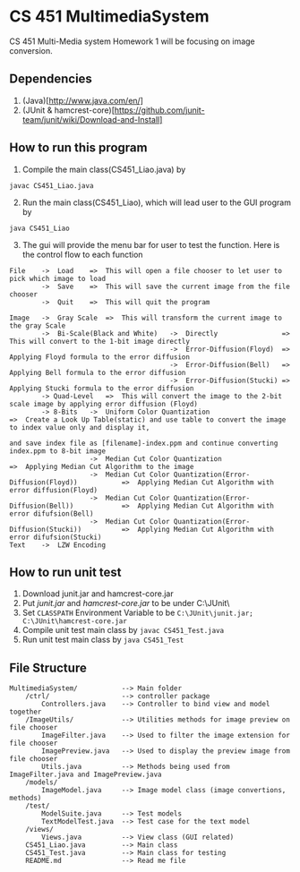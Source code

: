 CS 451 MultimediaSystem
=======================

CS 451 Multi-Media system Homework 1 will be focusing on image conversion.

## Dependencies

1. (Java)[http://www.java.com/en/]
2. (JUnit & hamcrest-core)[https://github.com/junit-team/junit/wiki/Download-and-Install]

## How to run this program

1. Compile the main class(CS451_Liao.java) by  
```
javac CS451_Liao.java
```
2. Run the main class(CS451_Liao), which will lead user to the GUI program by  
```
java CS451_Liao
```

3. The gui will provide the menu bar for user to test the function. Here is the control flow to each function

```
File 	->	Load	=>	This will open a file chooser to let user to pick which image to load
		->	Save	=>	This will save the current image from the file chooser
		->	Quit	=>	This will quit the program

Image 	->	Gray Scale	=>	This will transform the current image to the gray Scale
		->	Bi-Scale(Black and White)	->	Directly				=>	This will convert to the 1-bit image directly
										->	Error-Diffusion(Floyd)	=>	Applying Floyd formula to the error diffusion
										->	Error-Diffusion(Bell)	=>	Applying Bell formula to the error diffusion
										->	Error-Diffusion(Stucki)	=>	Applying Stucki formula to the error diffusion
		-> Quad-Level	=>	This will convert the image to the 2-bit scale image by applying error diffusion (Floyd)
		-> 8-Bits	->	Uniform Color Quantization										=>	Create a Look Up Table(static) and use table to convert the image to index value only and display it, 
																	and save index file as [filename]-index.ppm and continue converting index.ppm to 8-bit image
					->	Median Cut Color Quantization									=>	Applying Median Cut Algorithm to the image
					->	Median Cut Color Quantization(Error-Diffusion(Floyd))			=>	Applying Median Cut Algorithm with error diffusion(Floyd)
					->	Median Cut Color Quantization(Error-Diffusion(Bell))			=>	Applying Median Cut Algorithm with error difufsion(Bell)
					->	Median Cut Color Quantization(Error-Diffusion(Stucki))			=>	Applying Median Cut Algorithm with error difufsion(Stucki)
Text 	->	LZW Encoding
```

## How to run unit test

1. Download junit.jar and hamcrest-core.jar
2. Put *junit.jar* and *hamcrest-core.jar* to be under C:\JUnit\
3. Set `CLASSPATH` Environment Variable to be `C:\JUnit\junit.jar; C:\JUnit\hamcrest-core.jar`
4. Compile unit test main class by `javac CS451_Test.java`
5. Run unit test main class by `java CS451_Test`

## File Structure

	MultimediaSystem/			-->	Main folder
		/ctrl/ 					--> controller package
			Controllers.java 	-->	Controller to bind view and model together
		/ImageUtils/			--> Utilities methods for image preview on file chooser
			ImageFilter.java 	--> Used to filter the image extension for file chooser
			ImagePreview.java 	--> Used to display the preview image from file chooser
			Utils.java 			--> Methods being used from ImageFilter.java and ImagePreview.java
		/models/
			ImageModel.java 	--> Image model class (image convertions, methods)
		/test/
			ModelSuite.java		--> Test models
			TextModelTest.java 	--> Test case for the text model
		/views/
			Views.java 			--> View class (GUI related)
		CS451_Liao.java 		--> Main class
		CS451_Test.java 		--> Main class for testing
		README.md 				--> Read me file
